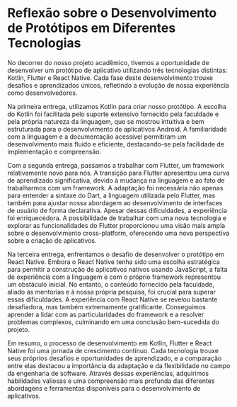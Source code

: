 # Reflexão sobre o Desenvolvimento de Protótipos em Diferentes Tecnologias
No decorrer do nosso projeto acadêmico, tivemos a oportunidade de desenvolver um protótipo de aplicativo utilizando três tecnologias distintas: Kotlin, Flutter e React Native. Cada fase deste desenvolvimento trouxe desafios e aprendizados únicos, refletindo a evolução de nossa experiência como desenvolvedores.

Na primeira entrega, utilizamos Kotlin para criar nosso protótipo. A escolha do Kotlin foi facilitada pelo suporte extensivo fornecido pela faculdade e pela própria natureza da linguagem, que se mostrou intuitiva e bem estruturada para o desenvolvimento de aplicativos Android. A familiaridade com a linguagem e a documentação acessível permitiram um desenvolvimento mais fluido e eficiente, destacando-se pela facilidade de implementação e compreensão.

Com a segunda entrega, passamos a trabalhar com Flutter, um framework relativamente novo para nós. A transição para Flutter apresentou uma curva de aprendizado significativa, devido à mudança na linguagem e ao fato de trabalharmos com um framework. A adaptação foi necessária não apenas para entender a sintaxe do Dart, a linguagem utilizada pelo Flutter, mas também para ajustar nossa abordagem ao desenvolvimento de interfaces de usuário de forma declarativa. Apesar dessas dificuldades, a experiência foi enriquecedora. A possibilidade de trabalhar com uma nova tecnologia e explorar as funcionalidades do Flutter proporcionou uma visão mais ampla sobre o desenvolvimento cross-platform, oferecendo uma nova perspectiva sobre a criação de aplicativos.

Na terceira entrega, enfrentamos o desafio de desenvolver o protótipo em React Native. Embora o React Native tenha sido uma escolha estratégica para permitir a construção de aplicativos nativos usando JavaScript, a falta de experiência com a linguagem e com o próprio framework representou um obstáculo inicial. No entanto, o conteúdo fornecido pela faculdade, aliado às mentorias e à nossa própria pesquisa, foi crucial para superar essas dificuldades. A experiência com React Native se revelou bastante desafiadora, mas também extremamente gratificante. Conseguimos aprender a lidar com as particularidades do framework e a resolver problemas complexos, culminando em uma conclusão bem-sucedida do projeto.

Em resumo, o processo de desenvolvimento em Kotlin, Flutter e React Native foi uma jornada de crescimento contínuo. Cada tecnologia trouxe seus próprios desafios e oportunidades de aprendizado, e a comparação entre elas destacou a importância da adaptação e da flexibilidade no campo da engenharia de software. Através dessas experiências, adquirimos habilidades valiosas e uma compreensão mais profunda das diferentes abordagens e ferramentas disponíveis para o desenvolvimento de aplicativos.